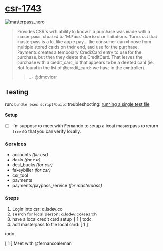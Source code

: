 # [csr-1743](https://jira.livingsocial.net/browse/CSR-1743)

![masterpass_hero](http://code.livingsocial.net/github-enterprise-assets/0000/0365/0000/5697/09876714-dfd2-11e5-9f67-5da17bc73552.png)

> Provides CSR's with ability to know if a purchase was made with a masterpass, shorted to 'M.Pass' due to size limitations. Turns out that masterpass is a lot like apple pay... the consumer can choose from multiple stored cards on their end, and use for the purchase. Payments creates a temporary CreditCard entry to use for the purchase, but then they delete the CreditCard. That leaves the purchase with a credit_card_id that appears to be a deleted card (ie. Not found in the list of @credit_cards we have in the controller). 
>> _- @dmcvicar

## Testing

run: `bundle exec script/build`
troubleshooting: [running a single test file](http://code.livingsocial.net/dev/csr_tool/blob/master/README.md#testing-a-single-file)

#### Setup

- [ ] I'm suppose to meet with Fernando to setup a local masterpass to return `true` so that you can verify locally.

### Services

- accounts _(for csr)_
- deals _(for csr)_
- deal_bucks _(for csr)_
- fakeybiller _(for csr)_
- csr_tool
- payments
- payments/paypass_service _(for masterpass)_

### Steps

1. Login into csr: q.lsdev.co
2. search for local person: q.lsdev.co/search
3. have a local credit card setup: [ 1 ] todo
4. add masterpass to the local card: [ 1 ]

todo

[ 1 ] Meet with @fernandoaleman